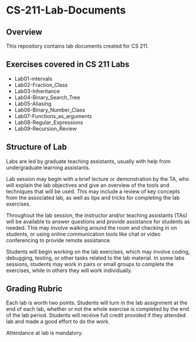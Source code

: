 # CS-211-Lab-Documents

## Overview

This repository contains lab documents created for CS 211.

## Exercises covered in CS 211 Labs

- Lab01-intervals
- Lab02-Fraction_Class
- Lab03-Inheritance
- Lab04-Binary_Search_Tree
- Lab05-Aliasing
- Lab06-Binary_Number_Class
- Lab07-Functions_as_arguments
- Lab08-Regular_Expressions
- Lab09-Recursion_Review

## Structure of Lab
Labs are led by graduate teaching assistants, usually with help from undergraduate learning assistants. 

Lab session may begin with a brief lecture or demonstration by the TA, who will explain the lab objectives and give an overview of the tools and techniques that will be used. This may include a review of key concepts from the associated lab, as well as tips and tricks for completing the lab exercises.

Throughout the lab session, the instructor and/or teaching assistants (TAs) will be available to answer questions and provide assistance for students as needed. This may involve walking around the room and checking in on students, or using online communication tools like chat or video conferencing to provide remote assistance.

Students will begin working on the lab exercises, which may involve coding, debugging, testing, or other tasks related to the lab material. In some labs sessions, students may work in pairs or small groups to complete the exercises, while in others they will work individually.

## Grading Rubric

Each lab is worth two points. Students will turn in the lab assignment at the end of each lab, whether or not the whole exercise is completed by the end of the lab period. Students will receive full credit provided if they attended lab and made a good effort to do the work. 

Attendance at lab is mandatory. 
